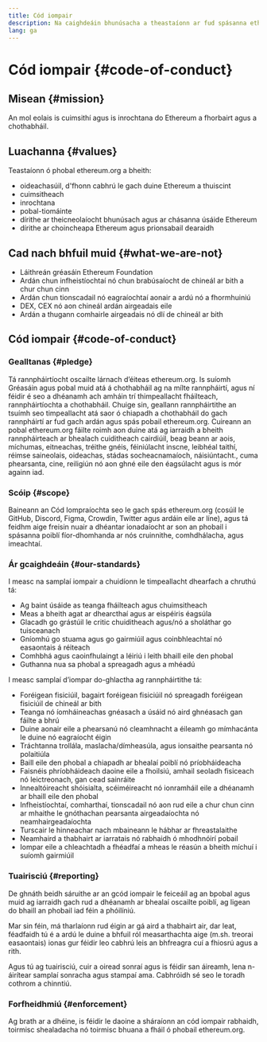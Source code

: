 ```yaml
---
title: Cód iompair
description: Na caighdeáin bhunúsacha a theastaíonn ar fud spásanna ethereum.org.
lang: ga
---
```


# Cód iompair {#code-of-conduct}

## Misean {#mission}

An mol eolais is cuimsithí agus is inrochtana do Ethereum a fhorbairt agus a chothabháil.

## Luachanna {#values}

Teastaíonn ó phobal ethereum.org a bheith:

- oideachasúil, d'fhonn cabhrú le gach duine Ethereum a thuiscint
- cuimsitheach
- inrochtana
- pobal-tiomáinte
- dírithe ar theicneolaíocht bhunúsach agus ar chásanna úsáide Ethereum
- dírithe ar choincheapa Ethereum agus prionsabail dearaidh

## Cad nach bhfuil muid {#what-we-are-not}

- Láithreán gréasáin Ethereum Foundation
- Ardán chun infheistíochtaí nó chun brabúsaíocht de chineál ar bith a chur chun cinn
- Ardán chun tionscadail nó eagraíochtaí aonair a ardú nó a fhormhuiniú
- DEX, CEX nó aon chineál ardán airgeadais eile
- Ardán a thugann comhairle airgeadais nó dlí de chineál ar bith

## Cód iompair {#code-of-conduct}

### Gealltanas {#pledge}

Tá rannpháirtíocht oscailte lárnach d’éiteas ethereum.org. Is suíomh Gréasáin agus pobal muid atá á chothabháil ag na mílte rannpháirtí, agus ní féidir é seo a dhéanamh ach amháin trí thimpeallacht fháilteach, rannpháirtíochta a chothabháil. Chuige sin, geallann rannpháirtithe an tsuímh seo timpeallacht atá saor ó chiapadh a chothabháil do gach rannpháirtí ar fud gach ardán agus spás pobail ethereum.org. Cuireann an pobal ethereum.org fáilte roimh aon duine atá ag iarraidh a bheith rannpháirteach ar bhealach cuiditheach cairdiúil, beag beann ar aois, míchumas, eitneachas, tréithe gnéis, féiniúlacht inscne, leibhéal taithí, réimse saineolais, oideachas, stádas socheacnamaíoch, náisiúntacht., cuma phearsanta, cine, reiligiún nó aon ghné eile den éagsúlacht agus is mór againn iad.

### Scóip {#scope}

Baineann an Cód Iompraíochta seo le gach spás ethereum.org (cosúil le GitHub, Discord, Figma, Crowdin, Twitter agus ardáin eile ar líne), agus tá feidhm aige freisin nuair a dhéantar ionadaíocht ar son an phobail i spásanna poiblí fíor-dhomhanda ar nós cruinnithe, comhdhálacha, agus imeachtaí.

### Ár gcaighdeáin {#our-standards}

I measc na samplaí iompair a chuidíonn le timpeallacht dhearfach a chruthú tá:

- Ag baint úsáide as teanga fháilteach agus chuimsitheach
- Meas a bheith agat ar dhearcthaí agus ar eispéiris éagsúla
- Glacadh go grástúil le critic chuiditheach agus/nó a sholáthar go tuisceanach
- Gníomhú go stuama agus go gairmiúil agus coinbhleachtaí nó easaontais á réiteach
- Comhbhá agus caoinfhulaingt a léiriú i leith bhaill eile den phobal
- Guthanna nua sa phobal a spreagadh agus a mhéadú

I measc samplaí d’iompar do-ghlactha ag rannpháirtithe tá:

- Foréigean fisiciúil, bagairt foréigean fisiciúil nó spreagadh foréigean fisiciúil de chineál ar bith
- Teanga nó íomháineachas gnéasach a úsáid nó aird ghnéasach gan fáilte a bhrú
- Duine aonair eile a phearsanú nó cleamhnacht a éileamh go mímhacánta le duine nó eagraíocht éigin
- Tráchtanna trollála, maslacha/dímheasúla, agus ionsaithe pearsanta nó polaitiúla
- Baill eile den phobal a chiapadh ar bhealaí poiblí nó príobháideacha
- Faisnéis phríobháideach daoine eile a fhoilsiú, amhail seoladh fisiceach nó leictreonach, gan cead sainráite
- Innealtóireacht shóisialta, scéiméireacht nó ionramháil eile a dhéanamh ar bhaill eile den phobal
- Infheistíochtaí, comharthaí, tionscadail nó aon rud eile a chur chun cinn ar mhaithe le gnóthachan pearsanta airgeadaíochta nó neamhairgeadaíochta
- Turscair le hinneachar nach mbaineann le hábhar ar fhreastalaithe
- Neamhaird a thabhairt ar iarratais nó rabhaidh ó mhodhnóirí pobail
- Iompar eile a chleachtadh a fhéadfaí a mheas le réasún a bheith míchuí i suíomh gairmiúil

### Tuairisciú {#reporting}

De ghnáth beidh sáruithe ar an gcód iompair le feiceáil ag an bpobal agus muid ag iarraidh gach rud a dhéanamh ar bhealaí oscailte poiblí, ag ligean do bhaill an phobail iad féin a phóilíniú.

Mar sin féin, má tharlaíonn rud éigin ar gá aird a thabhairt air, dar leat, féadfaidh tú é a ardú le duine a bhfuil ról measarthachta aige (m.sh. treorai easaontais) ionas gur féidir leo cabhrú leis an bhfreagra cuí a fhiosrú agus a rith.

Agus tú ag tuairisciú, cuir a oiread sonraí agus is féidir san áireamh, lena n-áirítear samplaí sonracha agus stampaí ama. Cabhróidh sé seo le toradh cothrom a chinntiú.

### Forfheidhmiú {#enforcement}

Ag brath ar a dhéine, is féidir le daoine a sháraíonn an cód iompair rabhaidh, toirmisc shealadacha nó toirmisc bhuana a fháil ó phobail ethereum.org.
